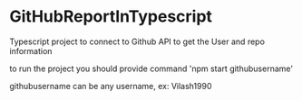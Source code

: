 # GitHubReportInTypescript
Typescript project to connect to Github API to get the User and repo information

to run the project you should provide command 'npm start githubusername'

githubusername can be any username, ex: Vilash1990
